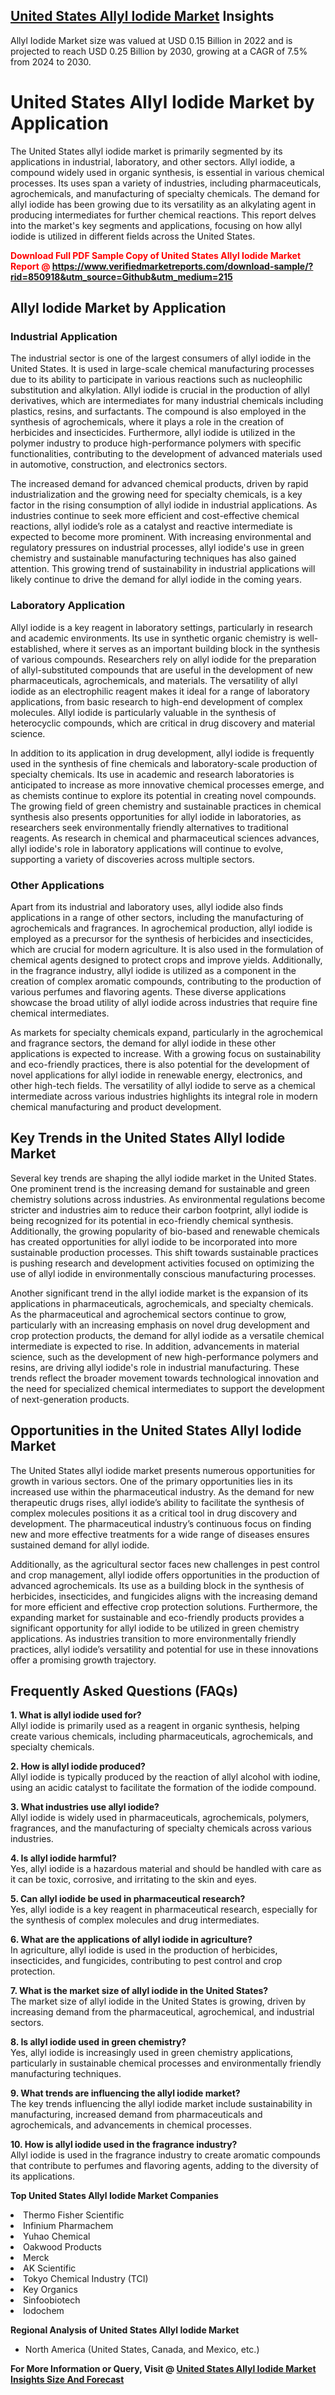 <h2><a href="https://www.verifiedmarketreports.com/download-sample/?rid=850918&amp;utm_source=Github&amp;utm_medium=215" target="_blank">United States Allyl Iodide Market</a> Insights</h2><p>Allyl Iodide Market size was valued at USD 0.15 Billion in 2022 and is projected to reach USD 0.25 Billion by 2030, growing at a CAGR of 7.5% from 2024 to 2030.</p><p><h1>United States Allyl Iodide Market by Application</h1><p>The United States allyl iodide market is primarily segmented by its applications in industrial, laboratory, and other sectors. Allyl iodide, a compound widely used in organic synthesis, is essential in various chemical processes. Its uses span a variety of industries, including pharmaceuticals, agrochemicals, and manufacturing of specialty chemicals. The demand for allyl iodide has been growing due to its versatility as an alkylating agent in producing intermediates for further chemical reactions. This report delves into the market's key segments and applications, focusing on how allyl iodide is utilized in different fields across the United States.</p><p><strong><p><span class=""><span style="color: #ff0000;"><strong>Download Full PDF Sample Copy of United States Allyl Iodide Market Report</strong> @ </span><a href="https://www.verifiedmarketreports.com/download-sample/?rid=850918&amp;utm_source=Github&amp;utm_medium=215" target="_blank">https://www.verifiedmarketreports.com/download-sample/?rid=850918&amp;utm_source=Github&amp;utm_medium=215</a></span></p></strong></p><h2>Allyl Iodide Market by Application</h2><h3>Industrial Application</h3><p>The industrial sector is one of the largest consumers of allyl iodide in the United States. It is used in large-scale chemical manufacturing processes due to its ability to participate in various reactions such as nucleophilic substitution and alkylation. Allyl iodide is crucial in the production of allyl derivatives, which are intermediates for many industrial chemicals including plastics, resins, and surfactants. The compound is also employed in the synthesis of agrochemicals, where it plays a role in the creation of herbicides and insecticides. Furthermore, allyl iodide is utilized in the polymer industry to produce high-performance polymers with specific functionalities, contributing to the development of advanced materials used in automotive, construction, and electronics sectors.</p><p>The increased demand for advanced chemical products, driven by rapid industrialization and the growing need for specialty chemicals, is a key factor in the rising consumption of allyl iodide in industrial applications. As industries continue to seek more efficient and cost-effective chemical reactions, allyl iodide’s role as a catalyst and reactive intermediate is expected to become more prominent. With increasing environmental and regulatory pressures on industrial processes, allyl iodide's use in green chemistry and sustainable manufacturing techniques has also gained attention. This growing trend of sustainability in industrial applications will likely continue to drive the demand for allyl iodide in the coming years.</p><h3>Laboratory Application</h3><p>Allyl iodide is a key reagent in laboratory settings, particularly in research and academic environments. Its use in synthetic organic chemistry is well-established, where it serves as an important building block in the synthesis of various compounds. Researchers rely on allyl iodide for the preparation of allyl-substituted compounds that are useful in the development of new pharmaceuticals, agrochemicals, and materials. The versatility of allyl iodide as an electrophilic reagent makes it ideal for a range of laboratory applications, from basic research to high-end development of complex molecules. Allyl iodide is particularly valuable in the synthesis of heterocyclic compounds, which are critical in drug discovery and material science.</p><p>In addition to its application in drug development, allyl iodide is frequently used in the synthesis of fine chemicals and laboratory-scale production of specialty chemicals. Its use in academic and research laboratories is anticipated to increase as more innovative chemical processes emerge, and as chemists continue to explore its potential in creating novel compounds. The growing field of green chemistry and sustainable practices in chemical synthesis also presents opportunities for allyl iodide in laboratories, as researchers seek environmentally friendly alternatives to traditional reagents. As research in chemical and pharmaceutical sciences advances, allyl iodide's role in laboratory applications will continue to evolve, supporting a variety of discoveries across multiple sectors.</p><h3>Other Applications</h3><p>Apart from its industrial and laboratory uses, allyl iodide also finds applications in a range of other sectors, including the manufacturing of agrochemicals and fragrances. In agrochemical production, allyl iodide is employed as a precursor for the synthesis of herbicides and insecticides, which are crucial for modern agriculture. It is also used in the formulation of chemical agents designed to protect crops and improve yields. Additionally, in the fragrance industry, allyl iodide is utilized as a component in the creation of complex aromatic compounds, contributing to the production of various perfumes and flavoring agents. These diverse applications showcase the broad utility of allyl iodide across industries that require fine chemical intermediates.</p><p>As markets for specialty chemicals expand, particularly in the agrochemical and fragrance sectors, the demand for allyl iodide in these other applications is expected to increase. With a growing focus on sustainability and eco-friendly practices, there is also potential for the development of novel applications for allyl iodide in renewable energy, electronics, and other high-tech fields. The versatility of allyl iodide to serve as a chemical intermediate across various industries highlights its integral role in modern chemical manufacturing and product development.</p><h2>Key Trends in the United States Allyl Iodide Market</h2><p>Several key trends are shaping the allyl iodide market in the United States. One prominent trend is the increasing demand for sustainable and green chemistry solutions across industries. As environmental regulations become stricter and industries aim to reduce their carbon footprint, allyl iodide is being recognized for its potential in eco-friendly chemical synthesis. Additionally, the growing popularity of bio-based and renewable chemicals has created opportunities for allyl iodide to be incorporated into more sustainable production processes. This shift towards sustainable practices is pushing research and development activities focused on optimizing the use of allyl iodide in environmentally conscious manufacturing processes.</p><p>Another significant trend in the allyl iodide market is the expansion of its applications in pharmaceuticals, agrochemicals, and specialty chemicals. As the pharmaceutical and agrochemical sectors continue to grow, particularly with an increasing emphasis on novel drug development and crop protection products, the demand for allyl iodide as a versatile chemical intermediate is expected to rise. In addition, advancements in material science, such as the development of new high-performance polymers and resins, are driving allyl iodide's role in industrial manufacturing. These trends reflect the broader movement towards technological innovation and the need for specialized chemical intermediates to support the development of next-generation products.</p><h2>Opportunities in the United States Allyl Iodide Market</h2><p>The United States allyl iodide market presents numerous opportunities for growth in various sectors. One of the primary opportunities lies in its increased use within the pharmaceutical industry. As the demand for new therapeutic drugs rises, allyl iodide’s ability to facilitate the synthesis of complex molecules positions it as a critical tool in drug discovery and development. The pharmaceutical industry’s continuous focus on finding new and more effective treatments for a wide range of diseases ensures sustained demand for allyl iodide.</p><p>Additionally, as the agricultural sector faces new challenges in pest control and crop management, allyl iodide offers opportunities in the production of advanced agrochemicals. Its use as a building block in the synthesis of herbicides, insecticides, and fungicides aligns with the increasing demand for more efficient and effective crop protection solutions. Furthermore, the expanding market for sustainable and eco-friendly products provides a significant opportunity for allyl iodide to be utilized in green chemistry applications. As industries transition to more environmentally friendly practices, allyl iodide’s versatility and potential for use in these innovations offer a promising growth trajectory.</p><h2>Frequently Asked Questions (FAQs)</h2><p><strong>1. What is allyl iodide used for?</strong><br>Allyl iodide is primarily used as a reagent in organic synthesis, helping create various chemicals, including pharmaceuticals, agrochemicals, and specialty chemicals.</p><p><strong>2. How is allyl iodide produced?</strong><br>Allyl iodide is typically produced by the reaction of allyl alcohol with iodine, using an acidic catalyst to facilitate the formation of the iodide compound.</p><p><strong>3. What industries use allyl iodide?</strong><br>Allyl iodide is widely used in pharmaceuticals, agrochemicals, polymers, fragrances, and the manufacturing of specialty chemicals across various industries.</p><p><strong>4. Is allyl iodide harmful?</strong><br>Yes, allyl iodide is a hazardous material and should be handled with care as it can be toxic, corrosive, and irritating to the skin and eyes.</p><p><strong>5. Can allyl iodide be used in pharmaceutical research?</strong><br>Yes, allyl iodide is a key reagent in pharmaceutical research, especially for the synthesis of complex molecules and drug intermediates.</p><p><strong>6. What are the applications of allyl iodide in agriculture?</strong><br>In agriculture, allyl iodide is used in the production of herbicides, insecticides, and fungicides, contributing to pest control and crop protection.</p><p><strong>7. What is the market size of allyl iodide in the United States?</strong><br>The market size of allyl iodide in the United States is growing, driven by increasing demand from the pharmaceutical, agrochemical, and industrial sectors.</p><p><strong>8. Is allyl iodide used in green chemistry?</strong><br>Yes, allyl iodide is increasingly used in green chemistry applications, particularly in sustainable chemical processes and environmentally friendly manufacturing techniques.</p><p><strong>9. What trends are influencing the allyl iodide market?</strong><br>The key trends influencing the allyl iodide market include sustainability in manufacturing, increased demand from pharmaceuticals and agrochemicals, and advancements in chemical processes.</p><p><strong>10. How is allyl iodide used in the fragrance industry?</strong><br>Allyl iodide is used in the fragrance industry to create aromatic compounds that contribute to perfumes and flavoring agents, adding to the diversity of its applications.</p></p><p><strong>Top United States Allyl Iodide Market Companies</strong></p><div data-test-id=""><p><li>Thermo Fisher Scientific</li><li> Infinium Pharmachem</li><li> Yuhao Chemical</li><li> Oakwood Products</li><li> Merck</li><li> AK Scientific</li><li> Tokyo Chemical Industry (TCI)</li><li> Key Organics</li><li> Sinfoobiotech</li><li> Iodochem</li></p><div><strong>Regional Analysis of&nbsp;United States Allyl Iodide Market</strong></div><ul><li dir="ltr"><p dir="ltr">North America&nbsp;(United States, Canada, and Mexico, etc.)</p></li></ul><p><strong>For More Information or Query, Visit @&nbsp;</strong><strong><a href="https://www.verifiedmarketreports.com/product/allyl-iodide-market/?utm_source=Github&amp;utm_medium=215" target="_blank">United States Allyl Iodide Market Insights Size And Forecast</a></strong></p></div>
